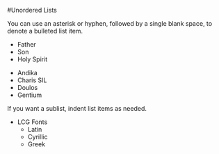 #Unordered Lists

You can use an asterisk or hyphen, followed by a single blank space, to denote a bulleted list item.

* Father
* Son
* Holy Spirit



- Andika
- Charis SIL
- Doulos
- Gentium

If you want a sublist, indent list items as needed.

* LCG Fonts
  - Latin
  - Cyrillic
  - Greek

